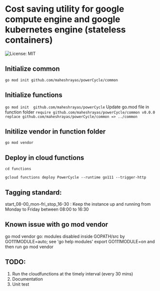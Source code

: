 # Cost saving utility for google compute engine and google kubernetes engine (stateless containers)
![License: MIT](https://img.shields.io/badge/License-MIT-green.svg)

## Initialize common
``` go mod init github.com/maheshrayas/powerCycle/common ```

## Initialize functions
``` go mod init  github.com/maheshrayas/powerCycle ```
Update go.mod file in function folder
``` require github.com/maheshrayas/powerCycle/common v0.0.0 ```
``` replace github.com/maheshrayas/powerCycle/common => ../common ```

## Initilize vendor in function folder
``` go mod vendor ```

## Deploy in cloud functions
``` cd functions ```

 ``` gcloud functions deploy PowerCycle --runtime go111 --trigger-http ```


## Tagging standard:

start_08-00_mon-fri_stop_16-30 : Keep the instance up and running from Monday to Friday between 08:00 to 16:30

## Known issue with go mod vendor
go mod vendor
go: modules disabled inside GOPATH/src by GO111MODULE=auto; see 'go help modules'
export GO111MODULE=on and then run
go mod vendor

## TODO:
1. Run the cloudfunctions at the timely interval (every 30 mins)
2. Documentation
3. Unit test
